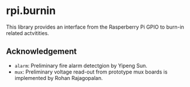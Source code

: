 # rpi.burnin
This library provides an interface from the Rasperberry Pi GPIO to burn-in
related actvitities.

## Acknowledgement
* `alarm`: Preliminary fire alarm detectgion by Yipeng Sun.
* `mux`: Preliminary voltage read-out from prototype mux boards is implemented
  by Rohan Rajagopalan.
